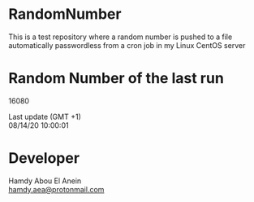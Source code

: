 # RandomNumber    
This is a test repository where a random number is pushed to a file automatically passwordless from a cron job in my Linux CentOS server    
# Random Number of the last run   
16080
      
Last update (GMT +1)    
08/14/20 10:00:01
# Developer    
Hamdy Abou El Anein   
hamdy.aea@protonmail.com
